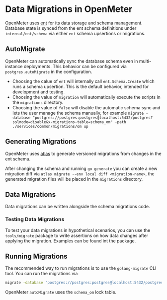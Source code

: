 # Data Migrations in OpenMeter

OpenMeter uses [ent](https://entgo.io) for its data storage and schema management. Database state is synced from the ent schema definitions under `internal/ent/schema` via either `ent` schema upsertions or migrations.

## AutoMigrate

OpenMeter can automatically sync the database schema even in multi-instance deployments. This behavior can be configured via `postgres.autoMigrate` in the configuration.
- Choosing the calue of `ent` will internally call `ent.Schema.Create` which runs a schema upsertion. This is the default behavior, intended for development and testing.
- Choosing the value of `migration` will automatically execute the scripts in the `migrations` directory.
- Choosing the value of `false` will disable the automatic schema sync and lets the user manage the schema manually, for example `migrate -database "postgres://postgres:postgres@localhost:5432/postgres?sslmode=disable&x-migrations-table=schema_om" -path ./services/common/migrations/om up`

## Generating Migrations

OpenMeter uses [atlas](https://atlasgo.io/) to generate versioned migrations from changes in the ent schema.

After changing the schema and running `go generate` you can create a new migration diff via `atlas migrate --env local diff <migration-name>`, the generated migration files will be placed in the `migrations` directory.

## Data Migrations

Data migrations can be written alongside the schema migrations code.

### Testing Data Migrations

To test your data migrations in hypothetical scenarios, you can use the `tools/migrate` package to write assertions on how data changes after applying the migration. Examples can be found int the package.

## Running Migrations

The recommended way to run migrations is to use the `golang-migrate` CLI tool. You can run the migrations via
```bash
migrate -database "postgres://postgres:postgres@localhost:5432/postgres?sslmode=disable&x-migrations-table=schema_om" -path ./services/common/migrations/om up
```

OpenMeter `autoMigrate` uses the `schema_om` lock table.

